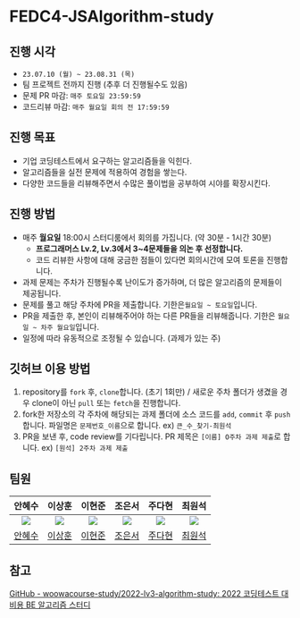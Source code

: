 # FEDC4-JSAlgorithm-study

## 진행 시각

- `23.07.10 (월) ~ 23.08.31 (목)`
- 팀 프로젝트 전까지 진행 (추후 더 진행될수도 있음)
- 문제 PR 마감: `매주 토요일 23:59:59`
- 코드리뷰 마감: `매주 월요일 회의 전 17:59:59`

## 진행 목표

- 기업 코딩테스트에서 요구하는 알고리즘들을 익힌다.
- 알고리즘들을 실전 문제에 적용하여 경험을 쌓는다.
- 다양한 코드들을 리뷰해주면서 수많은 풀이법을 공부하여 시야를 확장시킨다.

## 진행 방법

- 매주 **월요일** 18:00시 스터디룸에서 회의를 가집니다. (약 30분 - 1시간 30분)
  - **프로그래머스 Lv.2, Lv.3에서 3~4문제들을 의논 후 선정합니다.**
  - 코드 리뷰한 사항에 대해 궁금한 점들이 있다면 회의시간에 모여 토론을 진행합니다.
- 과제 문제는 주차가 진행될수록 난이도가 증가하며, 더 많은 알고리즘의 문제들이 제공됩니다.
- 문제를 풀고 해당 주차에 PR을 제출합니다. 기한은`월요일 ~ 토요일`입니다.
- PR을 제출한 후, 본인이 리뷰해주어야 하는 다른 PR들을 리뷰해줍니다. 기한은 `월요일 ~ 차주 월요일`입니다.
- 일정에 따라 유동적으로 조정될 수 있습니다. (과제가 있는 주)

## 깃허브 이용 방법

1. repository를 `fork` 후, `clone`합니다. (초기 1회만) / 새로운 주차 폴더가 생겼을 경우 clone이 아닌 `pull` 또는 `fetch`을 진행합니다.
2. fork한 저장소의 각 주차에 해당되는 과제 폴더에 소스 코드를 `add`, `commit` 후 `push` 합니다. 파일명은 `문제번호_이름`으로 합니다. ex) `큰_수_찾기-최원석`
3. PR을 보낸 후, code review를 기다립니다. PR 제목은 `[이름] O주차 과제 제출`로 합니다. ex) `[원석] 2주차 과제 제출`

## 팀원

|                   안혜수                    |                      이상훈                      |                     이현준                      |                     조은서                     |                    주다현                    |                    최원석                    |
| :-----------------------------------------: | :----------------------------------------------: | :---------------------------------------------: | :--------------------------------------------: | :------------------------------------------: | :------------------------------------------: |
| ![](https://github.com/suehdn.png?size=120) | ![](https://github.com/bbearcookie.png?size=120) | ![](https://github.com/hyeonjun-L.png?size=120) | ![](https://github.com/eunseo-jo.png?size=120) | ![](https://github.com/judahhh.png?size=120) | ![](https://github.com/sukvvon.png?size=120) |
|     [안혜수](https://github.com/suehdn)     |     [이상훈](https://github.com/bbearcookie)     |     [이현준](https://github.com/hyeonjun-L)     |     [조은서](https://github.com/eunseo-jo)     |     [주다현](https://github.com/judahhh)     |     [최원석](https://github.com/sukvvon)     |

## 참고

[GitHub - woowacourse-study/2022-lv3-algorithm-study: 2022 코딩테스트 대비용 BE 알고리즘 스터디](https://github.com/woowacourse-study/2022-lv3-algorithm-study)
